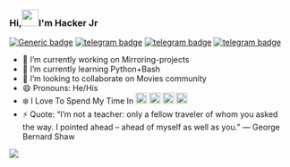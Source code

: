 ### Hi,<img src="https://github.com/svr666/svr666/blob/master/gifs/Hi.gif" width="30px">I'm Hacker Jr

[![Generic badge](https://img.shields.io/badge/REACHME-@-<COLOR>.svg)](https://github.com/Hacker-Jr-TG) [![telegram badge](https://img.shields.io/badge/Telegram-Hacker%20Jr-blue)](https://telegram.dog/Hacker_Jr)  [![telegram badge](https://img.shields.io/badge/TG%20CHANNEL-KERALA%20ROCKERS-blueviolet)](https://telegram.dog/Kerala_rockers)
 [![telegram badge](https://img.shields.io/badge/TG%20Group-KL%20GROUP-orange)](https://telegram.dog/KL_Group1)   

- 🔭 I’m currently working on Mirroring-projects
- 🌱 I’m currently learning Python+Bash
- 👯 I’m looking to collaborate on Movies community
- 😄 Pronouns: He/His 
- ❄️ I Love To Spend My Time In <img  src="https://cdn.jsdelivr.net/npm/simple-icons@3.5.0/icons/telegram.svg" width="20px" />   <img src ="https://cdn.jsdelivr.net/npm/simple-icons@3.5.0/icons/github.svg" width="20px" />   <img src="https://cdn.jsdelivr.net/npm/simple-icons@3.5.0/icons/heroku.svg" width="20px" />  <img src="https://cdn.jsdelivr.net/npm/simple-icons@3.5.0/icons/postgresql.svg" width="20px" />
- ⚡ Quote: “I’m not a teacher: only a fellow traveler of whom you asked the way. I pointed ahead – ahead of myself as well as you.” — George Bernard Shaw

<img align="center" src="https://github-readme-stats.vercel.app/api?username=hacker-jr-tg&show_icons=true&theme=radical">

